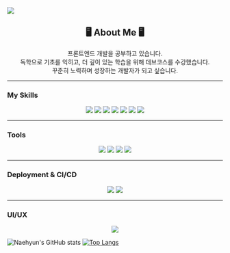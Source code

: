 <img src="https://capsule-render.vercel.app/api?type=waving&color=auto&height=300&section=header&text=Welcome%20Naehyun's%20Github&fontSize=60" />

<div align="center">
  <h2>🖥️ About Me 🖥️</h2>
  <p>프론트엔드 개발을 공부하고 있습니다.<br/>
     독학으로 기초를 익히고, 더 깊이 있는 학습을 위해 데브코스를 수강했습니다.<br/>
     꾸준히 노력하며 성장하는 개발자가 되고 싶습니다.
  </p>
</div>

---

### My Skills
<p align="center">
   <img src="https://img.shields.io/badge/html-F24E1E.svg?style=for-the-badge&logo=figma&logoColor=white" />
  <img src="https://img.shields.io/badge/css-1572B6.svg?style=for-the-badge&logo=css3&logoColor=white" />
    <img src="https://img.shields.io/badge/JavaScript-F7DF1E.svg?style=for-the-badge&logo=javascript&logoColor=black" />
  <img src="https://img.shields.io/badge/TypeScript-3178C6.svg?style=for-the-badge&logo=typescript&logoColor=white" />
  <img src="https://img.shields.io/badge/react-20232a.svg?style=for-the-badge&logo=react&logoColor=61DAFB" />
  <img src="https://img.shields.io/badge/vue.js-35495E.svg?style=for-the-badge&logo=vuedotjs&logoColor=4FC08D" />
    <img src="https://img.shields.io/badge/TailwindCSS-06B6D4.svg?style=for-the-badge&logo=tailwindcss&logoColor=white" />
</p>


---

###  Tools
<p align="center">
  <img src="https://img.shields.io/badge/GitHub-181717.svg?style=for-the-badge&logo=github&logoColor=white" />
  <img src="https://img.shields.io/badge/Notion-000000.svg?style=for-the-badge&logo=notion&logoColor=white" />
  <img src="https://img.shields.io/badge/Slack-4A154B.svg?style=for-the-badge&logo=slack&logoColor=white" />
<img src="https://img.shields.io/badge/Supabase-3ECF8E.svg?style=for-the-badge&logo=supabase&logoColor=white" />
</p>

---

###  Deployment & CI/CD
<p align="center">
  <img src="https://img.shields.io/badge/Netlify-00C7B7.svg?style=for-the-badge&logo=netlify&logoColor=white" />
  <img src="https://img.shields.io/badge/GitHub_Actions-2088FF.svg?style=for-the-badge&logo=githubactions&logoColor=white" />
</p>

---

###  UI/UX
<p align="center">
  <img src="https://img.shields.io/badge/Figma-F24E1E.svg?style=for-the-badge&logo=figma&logoColor=white" />
</p>

![Naehyun's GitHub stats](https://github-readme-stats.vercel.app/api?username=kimnaehyun&show_icons=true&theme=radical)
[![Top Langs](https://github-readme-stats.vercel.app/api/top-langs/?username=kimnaehyun&layout=compact&theme=tokyonight)](https://github.com/anuraghazra/github-readme-stats)


